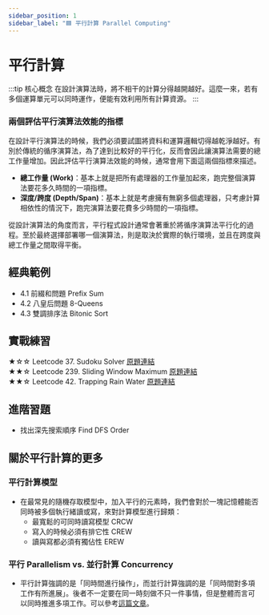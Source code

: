 ```yaml
---
sidebar_position: 1
sidebar_label: "🟦 平行計算 Parallel Computing"
---
```


# 平行計算

:::tip 核心概念
在設計演算法時，將不相干的計算分得越開越好。這麼一來，若有多個運算單元可以同時運作，便能有效利用所有計算資源。
:::


### 兩個評估平行演算法效能的指標

在設計平行演算法的時候，我們必須要試圖將資料和運算邏輯切得越乾淨越好。有別於傳統的循序演算法，為了達到比較好的平行化，反而會因此讓演算法需要的總工作量增加。因此評估平行演算法效能的時候，通常會用下面這兩個指標來描述。

* **總工作量 (Work)**：基本上就是把所有處理器的工作量加起來，跑完整個演算法要花多久時間的一項指標。
* **深度/跨度 (Depth/Span)**：基本上就是考慮擁有無窮多個處理器，只考慮計算相依性的情況下，跑完演算法要花費多少時間的一項指標。

從設計演算法的角度而言，平行程式設計通常會著重於將循序演算法平行化的過程。至於最終選擇部署哪一個演算法，則是取決於實際的執行環境，並且在跨度與總工作量之間取得平衡。


## 經典範例

* 4.1 前綴和問題 Prefix Sum
* 4.2 八皇后問題 8-Queens
* 4.3 雙調排序法 Bitonic Sort

## 實戰練習

★☆☆ Leetcode 37. Sudoku Solver [原題連結](https://leetcode.com/problems/sudoku-solver/)  
★★☆ Leetcode 239. Sliding Window Maximum [原題連結](https://leetcode.com/problems/sliding-window-maximum/)  
★★☆ Leetcode 42. Trapping Rain Water [原題連結](https://leetcode.com/problems/trapping-rain-water/)  

## 進階習題

* 找出深先搜索順序 Find DFS Order

## 關於平行計算的更多

### 平行計算模型

* 在最常見的隨機存取模型中，加入平行的元素時，我們會對於一塊記憶體能否同時被多個執行緒讀或寫，來對計算模型進行歸類：
  - 最寬鬆的可同時讀寫模型 CRCW
  - 寫入的時候必須有排它性 CREW
  - 讀與寫都必須有獨佔性 EREW

### 平行 Parallelism vs. 並行計算 Concurrency

* 平行計算強調的是「同時間進行操作」，而並行計算強調的是「同時間對多項工作有所進展」。後者不一定要在同一時刻做不只一件事情，但是整體而言可以同時推進多項工作。可以參考[這篇文章](https://medium.com/@itIsMadhavan/concurrency-vs-parallelism-a-brief-review-b337c8dac350)。
